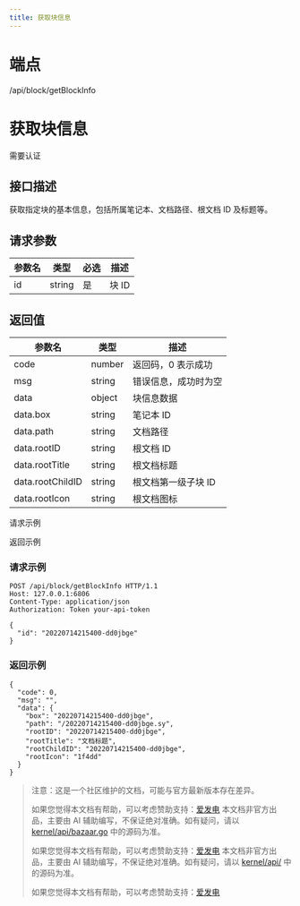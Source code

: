 ```yaml
---
title: 获取块信息
---
```

# 端点

/api/block/getBlockInfo

# 获取块信息

需要认证

## 接口描述

获取指定块的基本信息，包括所属笔记本、文档路径、根文档 ID 及标题等。

## 请求参数

| 参数名 | 类型 | 必选 | 描述 |
| --- | --- | --- | --- |
| id | string | 是 | 块 ID |

## 返回值

| 参数名 | 类型 | 描述 |
| --- | --- | --- |
| code | number | 返回码，0 表示成功 |
| msg | string | 错误信息，成功时为空 |
| data | object | 块信息数据 |
| data.box | string | 笔记本 ID |
| data.path | string | 文档路径 |
| data.rootID | string | 根文档 ID |
| data.rootTitle | string | 根文档标题 |
| data.rootChildID | string | 根文档第一级子块 ID |
| data.rootIcon | string | 根文档图标 |

请求示例

返回示例

### 请求示例

```
POST /api/block/getBlockInfo HTTP/1.1
Host: 127.0.0.1:6806
Content-Type: application/json
Authorization: Token your-api-token

{
  "id": "20220714215400-dd0jbge"
}
```

### 返回示例

```
{
  "code": 0,
  "msg": "",
  "data": {
    "box": "20220714215400-dd0jbge",
    "path": "/20220714215400-dd0jbge.sy",
    "rootID": "20220714215400-dd0jbge",
    "rootTitle": "文档标题",
    "rootChildID": "20220714215400-dd0jbge",
    "rootIcon": "1f4dd"
  }
}
```

> 注意：这是一个社区维护的文档，可能与官方最新版本存在差异。
> 
> 如果您觉得本文档有帮助，可以考虑赞助支持：[爱发电](https://afdian.com/a/leolee9086?tab=feed)
> 本文档非官方出品，主要由 AI 辅助编写，不保证绝对准确。如有疑问，请以 [kernel/api/bazaar.go](https://github.com/siyuan-note/siyuan/blob/master/kernel/api/bazaar.go) 中的源码为准。
> 
> 如果您觉得本文档有帮助，可以考虑赞助支持：[爱发电](https://afdian.com/a/leolee9086?tab=feed)
> 本文档非官方出品，主要由 AI 辅助编写，不保证绝对准确。如有疑问，请以 [kernel/api/](https://github.com/siyuan-note/siyuan/blob/master/kernel/api/) 中的源码为准。
> 
> 如果您觉得本文档有帮助，可以考虑赞助支持：[爱发电](https://afdian.com/a/leolee9086?tab=feed)
